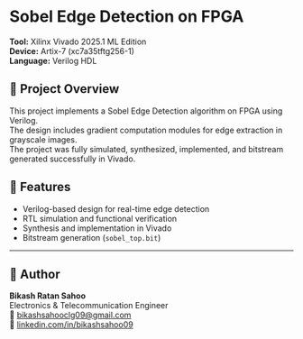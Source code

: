 # Sobel Edge Detection on FPGA

**Tool:** Xilinx Vivado 2025.1 ML Edition  
**Device:** Artix-7 (xc7a35tftg256-1)  
**Language:** Verilog HDL  

## 🎯 Project Overview
This project implements a Sobel Edge Detection algorithm on FPGA using Verilog.  
The design includes gradient computation modules for edge extraction in grayscale images.  
The project was fully simulated, synthesized, implemented, and bitstream generated successfully in Vivado.

## 🧩 Features
- Verilog-based design for real-time edge detection  
- RTL simulation and functional verification  
- Synthesis and implementation in Vivado  
- Bitstream generation (`sobel_top.bit`)

---

## 👤 Author
**Bikash Ratan Sahoo**  
Electronics & Telecommunication Engineer  
📧 [bikashsahooclg09@gmail.com](mailto:bikashsahooclg09@gmail.com)  
🔗 [linkedin.com/in/bikashsahoo09](https://linkedin.com/in/bikashsahoo09)


